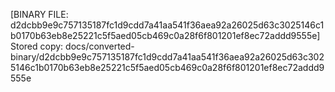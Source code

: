 [BINARY FILE: d2dcbb9e9c757135187fc1d9cdd7a41aa541f36aea92a26025d63c3025146c1b0170b63eb8e25221c5f5aed05cb469c0a28f6f801201ef8ec72addd9555e]
Stored copy: docs/converted-binary/d2dcbb9e9c757135187fc1d9cdd7a41aa541f36aea92a26025d63c3025146c1b0170b63eb8e25221c5f5aed05cb469c0a28f6f801201ef8ec72addd9555e
